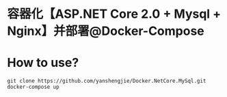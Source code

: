 # 容器化【ASP.NET Core 2.0 + Mysql + Nginx】并部署@Docker-Compose

# How to use?
`git clone https://github.com/yanshengjie/Docker.NetCore.MySql.git`
`docker-compose up`

